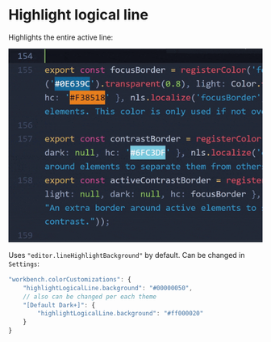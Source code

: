 # Highlight logical line

Highlights the entire active line:

![Example](/img/example.gif)

Uses `"editor.lineHighlightBackground"` by default. Can be changed in `Settings`:

```javascript
"workbench.colorCustomizations": {
    "highlightLogicalLine.background": "#00000050",
    // also can be changed per each theme
    "[Default Dark+]": {
        "highlightLogicalLine.background": "#ff000020"
    }
}
```